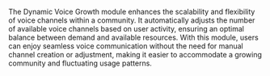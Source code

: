 The Dynamic Voice Growth module enhances the scalability and flexibility of voice channels within a community. It automatically adjusts the number of available voice channels based on user activity, ensuring an optimal balance between demand and available resources. With this module, users can enjoy seamless voice communication without the need for manual channel creation or adjustment, making it easier to accommodate a growing community and fluctuating usage patterns.